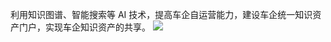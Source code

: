 ﻿利用知识图谱、智能搜索等 AI 技术，提高车企自运营能力，建设车企统一知识资产门户，实现车企知识资产的共享。
![](https://qcloudimg.tencent-cloud.cn/raw/e4da3c792cb16f4372a4c3b0dc31d1e3.png)